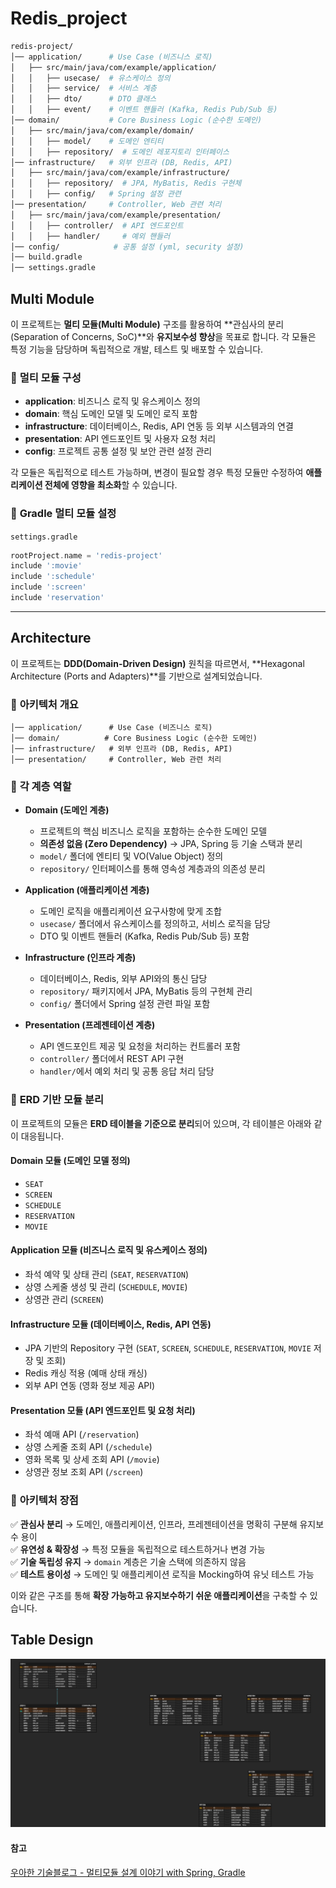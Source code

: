 # Redis_project  

```bash
redis-project/
│── application/      # Use Case (비즈니스 로직)
│   ├── src/main/java/com/example/application/
│   │   ├── usecase/  # 유스케이스 정의
│   │   ├── service/  # 서비스 계층
│   │   ├── dto/      # DTO 클래스
│   │   ├── event/    # 이벤트 핸들러 (Kafka, Redis Pub/Sub 등)
│── domain/           # Core Business Logic (순수한 도메인)
│   ├── src/main/java/com/example/domain/
│   │   ├── model/    # 도메인 엔티티
│   │   ├── repository/  # 도메인 레포지토리 인터페이스
│── infrastructure/   # 외부 인프라 (DB, Redis, API)
│   ├── src/main/java/com/example/infrastructure/
│   │   ├── repository/  # JPA, MyBatis, Redis 구현체
│   │   ├── config/   # Spring 설정 관련
│── presentation/     # Controller, Web 관련 처리
│   ├── src/main/java/com/example/presentation/
│   │   ├── controller/  # API 엔드포인트
│   │   ├── handler/     # 예외 핸들러
│── config/            # 공통 설정 (yml, security 설정)
│── build.gradle
│── settings.gradle
```

## Multi Module

이 프로젝트는 **멀티 모듈(Multi Module)** 구조를 활용하여 **관심사의 분리(Separation of Concerns, SoC)**와 **유지보수성 향상**을 목표로 합니다. 각 모듈은 특정 기능을 담당하며 독립적으로 개발, 테스트 및 배포할 수 있습니다.

### 📌 **멀티 모듈 구성**
- **application**: 비즈니스 로직 및 유스케이스 정의
- **domain**: 핵심 도메인 모델 및 도메인 로직 포함
- **infrastructure**: 데이터베이스, Redis, API 연동 등 외부 시스템과의 연결
- **presentation**: API 엔드포인트 및 사용자 요청 처리
- **config**: 프로젝트 공통 설정 및 보안 관련 설정 관리

각 모듈은 독립적으로 테스트 가능하며, 변경이 필요할 경우 특정 모듈만 수정하여 **애플리케이션 전체에 영향을 최소화**할 수 있습니다.

### 📌 **Gradle 멀티 모듈 설정**
`settings.gradle`
```gradle
rootProject.name = 'redis-project'
include ':movie'
include ':schedule'
include ':screen'
include 'reservation'
```

---

## Architecture

이 프로젝트는 **DDD(Domain-Driven Design)** 원칙을 따르면서, **Hexagonal Architecture (Ports and Adapters)**를 기반으로 설계되었습니다.

### 📌 **아키텍처 개요**
```
│── application/      # Use Case (비즈니스 로직)
│── domain/          # Core Business Logic (순수한 도메인)
│── infrastructure/   # 외부 인프라 (DB, Redis, API)
│── presentation/     # Controller, Web 관련 처리
```

### 📌 **각 계층 역할**
- **Domain (도메인 계층)**  
  - 프로젝트의 핵심 비즈니스 로직을 포함하는 순수한 도메인 모델
  - **의존성 없음 (Zero Dependency)** → JPA, Spring 등 기술 스택과 분리
  - `model/` 폴더에 엔티티 및 VO(Value Object) 정의
  - `repository/` 인터페이스를 통해 영속성 계층과의 의존성 분리
  
- **Application (애플리케이션 계층)**  
  - 도메인 로직을 애플리케이션 요구사항에 맞게 조합
  - `usecase/` 폴더에서 유스케이스를 정의하고, 서비스 로직을 담당
  - DTO 및 이벤트 핸들러 (Kafka, Redis Pub/Sub 등) 포함
  
- **Infrastructure (인프라 계층)**  
  - 데이터베이스, Redis, 외부 API와의 통신 담당
  - `repository/` 패키지에서 JPA, MyBatis 등의 구현체 관리
  - `config/` 폴더에서 Spring 설정 관련 파일 포함
  
- **Presentation (프레젠테이션 계층)**  
  - API 엔드포인트 제공 및 요청을 처리하는 컨트롤러 포함
  - `controller/` 폴더에서 REST API 구현
  - `handler/`에서 예외 처리 및 공통 응답 처리 담당
  
### 📌 **ERD 기반 모듈 분리**
이 프로젝트의 모듈은 **ERD 테이블을 기준으로 분리**되어 있으며, 각 테이블은 아래와 같이 대응됩니다.

#### **Domain 모듈** (도메인 모델 정의)
- `SEAT`
- `SCREEN`
- `SCHEDULE`
- `RESERVATION`
- `MOVIE`

#### **Application 모듈** (비즈니스 로직 및 유스케이스 정의)
- 좌석 예약 및 상태 관리 (`SEAT`, `RESERVATION`)
- 상영 스케줄 생성 및 관리 (`SCHEDULE`, `MOVIE`)
- 상영관 관리 (`SCREEN`)

#### **Infrastructure 모듈** (데이터베이스, Redis, API 연동)
- JPA 기반의 Repository 구현 (`SEAT`, `SCREEN`, `SCHEDULE`, `RESERVATION`, `MOVIE` 저장 및 조회)
- Redis 캐싱 적용 (예매 상태 캐싱)
- 외부 API 연동 (영화 정보 제공 API)

#### **Presentation 모듈** (API 엔드포인트 및 요청 처리)
- 좌석 예매 API (`/reservation`)
- 상영 스케줄 조회 API (`/schedule`)
- 영화 목록 및 상세 조회 API (`/movie`)
- 상영관 정보 조회 API (`/screen`)

### 📌 **아키텍처 장점**
✅ **관심사 분리** → 도메인, 애플리케이션, 인프라, 프레젠테이션을 명확히 구분해 유지보수 용이  
✅ **유연성 & 확장성** → 특정 모듈을 독립적으로 테스트하거나 변경 가능  
✅ **기술 독립성 유지** → `domain` 계층은 기술 스택에 의존하지 않음  
✅ **테스트 용이성** → 도메인 및 애플리케이션 로직을 Mocking하여 유닛 테스트 가능  

이와 같은 구조를 통해 **확장 가능하고 유지보수하기 쉬운 애플리케이션**을 구축할 수 있습니다.


## Table Design
![img](./image/erd.png)

#### 참고 
[우아한 기술블로그 - 멀티모듈 설계 이야기 with Spring, Gradle](https://techblog.woowahan.com/2637/)